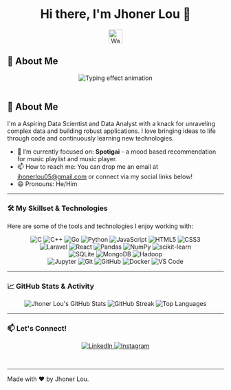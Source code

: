 <h1 align="center">Hi there, I'm Jhoner Lou 👋</h1>

<p align="center">
  <img src="https://raw.githubusercontent.com/Shahriyar-R/Shahriyar-R/main/Assets/hand.gif" height="32px" width="32px" alt="Waving hand GIF">
</p>

## 🚀 About Me

<div align="center">
  <img src="https://readme-typing-svg.herokuapp.com?font=Fira+Code&size=25&pause=1000&color=F7DF1E&width=430&lines=I'm+a+[Data+Scientis+&+Data+Analyst+enthusiast!];I+love+building+cool+things!;Continuously+learning+and+growing." alt="Typing effect animation" />
</div>
<br>

## 🚀 About Me

I'm a Aspiring Data Scientist and Data Analyst with a knack for unraveling complex data and building robust applications. I love bringing ideas to life through code and continuously learning new technologies.

- 🔭 I’m currently focused on: **Spotigai** - a mood based recommendation for music playlist and music player.
- 📫 How to reach me: You can drop me an email at jhonerlou05@gmail.com or connect via my social links below\!
- 😄 Pronouns: He/Him

---

### 🛠️ My Skillset & Technologies

Here are some of the tools and technologies I enjoy working with:

<p align="center">
  <img src="https://img.shields.io/badge/C-A8B9CC?style=for-the-badge&logo=c&logoColor=black" alt="C" />
  <img src="https://img.shields.io/badge/C%2B%2B-00599C?style=for-the-badge&logo=cplusplus&logoColor=white" alt="C++" />
  <img src="https://img.shields.io/badge/Go-00ADD8?style=for-the-badge&logo=go&logoColor=white" alt="Go" />
  <img src="https://img.shields.io/badge/Python-3776AB?style=for-the-badge&logo=python&logoColor=white" alt="Python" />
  <img src="https://img.shields.io/badge/JavaScript-F7DF1E?style=for-the-badge&logo=javascript&logoColor=black" alt="JavaScript" />
  <img src="https://img.shields.io/badge/HTML5-E34F26?style=for-the-badge&logo=html5&logoColor=white" alt="HTML5" />
  <img src="https://img.shields.io/badge/CSS3-1572B6?style=for-the-badge&logo=css3&logoColor=white" alt="CSS3" />
  <br>
  <img src="https://img.shields.io/badge/Laravel-FF2D20?style=for-the-badge&logo=laravel&logoColor=white" alt="Laravel" />
  <img src="https://img.shields.io/badge/React-61DAFB?style=for-the-badge&logo=react&logoColor=black" alt="React" />
  <img src="https://img.shields.io/badge/Pandas-150458?style=for-the-badge&logo=pandas&logoColor=white" alt="Pandas" />
  <img src="https://img.shields.io/badge/NumPy-013243?style=for-the-badge&logo=numpy&logoColor=white" alt="NumPy" />
  <img src="https://img.shields.io/badge/scikit--learn-F7931A?style=for-the-badge&logo=scikit-learn&logoColor=white" alt="scikit-learn" />
  <br>
  <img src="https://img.shields.io/badge/SQLite-003B57?style=for-the-badge&logo=sqlite&logoColor=white" alt="SQLite" />
  <img src="https://img.shields.io/badge/MongoDB-47A248?style=for-the-badge&logo=mongodb&logoColor=white" alt="MongoDB" />
  <img src="https://img.shields.io/badge/Hadoop-66CCFF?style=for-the-badge&logo=apachehadoop&logoColor=black" alt="Hadoop" />
  <br>
  <img src="https://img.shields.io/badge/Jupyter-F37626?style=for-the-badge&logo=jupyter&logoColor=white" alt="Jupyter" />
  <img src="https://img.shields.io/badge/Git-F05032?style=for-the-badge&logo=git&logoColor=white" alt="Git" />
  <img src="https://img.shields.io/badge/GitHub-181717?style=for-the-badge&logo=github&logoColor=white" alt="GitHub" />
  <img src="https://img.shields.io/badge/Docker-2496ED?style=for-the-badge&logo=docker&logoColor=white" alt="Docker" />
  <img src="https://img.shields.io/badge/VS%20Code-007ACC?style=for-the-badge&logo=visual-studio-code&logoColor=white" alt="VS Code" />
</p>

---

### 📈 GitHub Stats & Activity

<p align="center">
  <img src="https://github-readme-stats.vercel.app/api?username=JhonerLou&show_icons=true&theme=nord&hide_border=true&count_private=true" alt="Jhoner Lou's GitHub Stats" />
  <img src="https://github-readme-streak-stats.herokuapp.com/?user=JhonerLou&theme=nord&hide_border=true" alt="GitHub Streak" />
  <img src="https://github-readme-stats.vercel.app/api/top-langs/?username=JhonerLou&layout=compact&theme=nord&hide_border=true" alt="Top Languages" />
</p>

---


### 📫 Let's Connect\!

<p align="center">
  <a href="https://linkedin.com/in/jhonerlou" target="_blank">
    <img src="https://img.shields.io/badge/LinkedIn-0077B5?style=for-the-badge&logo=linkedin&logoColor=white" alt="LinkedIn">
  </a>
  <a href="https://instagram.com/jhoner.05" target="_blank">
    <img src="https://img.shields.io/badge/Instagram-E4405F?style=for-the-badge&logo=instagram&logoColor=white" alt="Instagram">
  </a>
  </p>

<br>

---
Made with ❤️ by Jhoner Lou.
